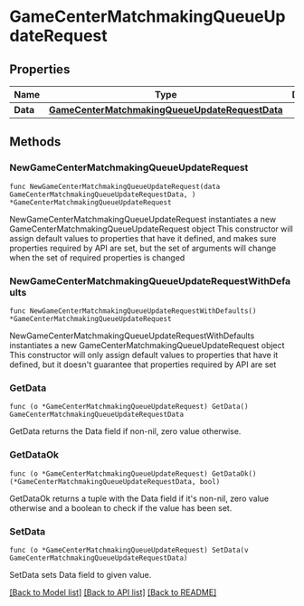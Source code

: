 # GameCenterMatchmakingQueueUpdateRequest

## Properties

Name | Type | Description | Notes
------------ | ------------- | ------------- | -------------
**Data** | [**GameCenterMatchmakingQueueUpdateRequestData**](GameCenterMatchmakingQueueUpdateRequestData.md) |  | 

## Methods

### NewGameCenterMatchmakingQueueUpdateRequest

`func NewGameCenterMatchmakingQueueUpdateRequest(data GameCenterMatchmakingQueueUpdateRequestData, ) *GameCenterMatchmakingQueueUpdateRequest`

NewGameCenterMatchmakingQueueUpdateRequest instantiates a new GameCenterMatchmakingQueueUpdateRequest object
This constructor will assign default values to properties that have it defined,
and makes sure properties required by API are set, but the set of arguments
will change when the set of required properties is changed

### NewGameCenterMatchmakingQueueUpdateRequestWithDefaults

`func NewGameCenterMatchmakingQueueUpdateRequestWithDefaults() *GameCenterMatchmakingQueueUpdateRequest`

NewGameCenterMatchmakingQueueUpdateRequestWithDefaults instantiates a new GameCenterMatchmakingQueueUpdateRequest object
This constructor will only assign default values to properties that have it defined,
but it doesn't guarantee that properties required by API are set

### GetData

`func (o *GameCenterMatchmakingQueueUpdateRequest) GetData() GameCenterMatchmakingQueueUpdateRequestData`

GetData returns the Data field if non-nil, zero value otherwise.

### GetDataOk

`func (o *GameCenterMatchmakingQueueUpdateRequest) GetDataOk() (*GameCenterMatchmakingQueueUpdateRequestData, bool)`

GetDataOk returns a tuple with the Data field if it's non-nil, zero value otherwise
and a boolean to check if the value has been set.

### SetData

`func (o *GameCenterMatchmakingQueueUpdateRequest) SetData(v GameCenterMatchmakingQueueUpdateRequestData)`

SetData sets Data field to given value.



[[Back to Model list]](../README.md#documentation-for-models) [[Back to API list]](../README.md#documentation-for-api-endpoints) [[Back to README]](../README.md)


